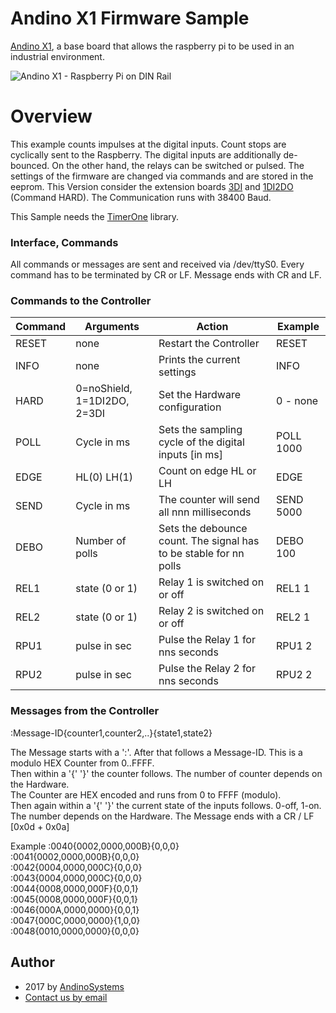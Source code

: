 Andino X1 Firmware Sample
==========

[Andino X1][1], a base board that allows the raspberry pi to be used in an industrial environment.

![Andino X1 - Raspberry Pi on DIN Rail](https://andino.systems/wp-content/uploads/industrielle-raspberry-pi-erweiterung-andino-x1-small.png)

Overview
====

This example counts impulses at the digital inputs. 
Count stops are cyclically sent to the Raspberry. 
The digital inputs are additionally de-bounced. 
On the other hand, the relays can be switched or pulsed. The settings of the firmware are changed via commands and are stored in the eeprom.
This Version consider the extension boards [3DI][4] and [1DI2DO][5] (Command HARD).
The Communication runs with 38400 Baud.

This Sample needs the [TimerOne][3] library.

### Interface, Commands

All commands or messages are sent and received via  /dev/ttyS0.
Every command has to be terminated by CR or LF. Message ends with CR and LF.
### Commands to the Controller
**Command** | Arguments | Action | Example 
--- | --- | --- | ---
RESET | none | Restart the Controller | RESET
INFO | none| Prints the current settings | INFO
HARD | 0=noShield, 1=1DI2DO, 2=3DI | Set the Hardware configuration | 0 - none
POLL | Cycle in ms | Sets the sampling cycle of the digital inputs [in ms] | POLL 1000
EDGE | HL(0) LH(1) | Count on edge HL or LH | EDGE
SEND | Cycle in ms | The counter will send all nnn milliseconds | SEND 5000
DEBO | Number of polls | Sets the debounce count. The signal has to be stable for nn polls | DEBO 100
REL1 | state (0 or 1)| Relay 1 is switched on or off | REL1 1
REL2 | state (0 or 1)| Relay 2 is switched on or off | REL2 1
RPU1 | pulse in sec | Pulse the Relay 1 for nns seconds | RPU1 2
RPU2 | pulse in sec | Pulse the Relay 2 for nns seconds | RPU2 2

### Messages from the Controller

:Message-ID{counter1,counter2,..}{state1,state2}

The Message starts with a ':'. After that follows a Message-ID. This is a modulo HEX Counter from 0..FFFF.  
Then within a '{'  '}' the counter follows. The number of counter depends on the Hardware.  
The Counter are HEX encoded and runs from 0 to FFFF (modulo).  
Then again within a '{'  '}' the current state of the inputs follows. 0-off, 1-on.
The number depends on the Hardware.
The Message ends with a CR / LF [0x0d + 0x0a]

Example
:0040{0002,0000,000B}{0,0,0}  
:0041{0002,0000,000B}{0,0,0}  
:0042{0004,0000,000C}{0,0,0}  
:0043{0004,0000,000C}{0,0,0}  
:0044{0008,0000,000F}{0,0,1}  
:0045{0008,0000,000F}{0,0,1}  
:0046{000A,0000,0000}{0,0,1}  
:0047{000C,0000,0000}{1,0,0}  
:0048{0010,0000,0000}{0,0,0}  


Author
-----

* 2017 by [AndinoSystems][2]
* [Contact us by email](mailto:info@andino.systems)

[1]:https://andino.systems/andino-x1/
[2]:https://github.com/andino-systems/Andino-X1
[3]:https://code.google.com/archive/p/arduino-timerone/downloads
[4]:https://github.com/andino-systems/Andino-X1/tree/master/doc/3DI
[5]:https://github.com/andino-systems/Andino-X1/tree/master/doc/1DI2DO
